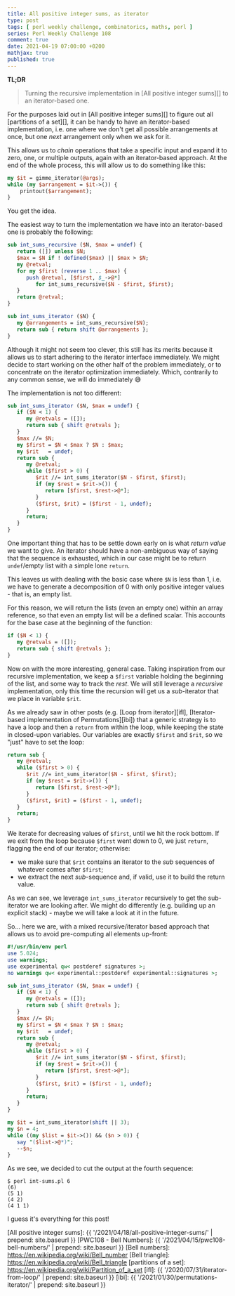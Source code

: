```yaml
---
title: All positive integer sums, as iterator
type: post
tags: [ perl weekly challenge, combinatorics, maths, perl ]
series: Perl Weekly Challenge 108
comment: true
date: 2021-04-19 07:00:00 +0200
mathjax: true
published: true
---
```


**TL;DR**

> Turning the recursive implementation in [All positive integer sums][]
> to an iterator-based one.

For the purposes laid out in [All positive integer sums][] to figure out
all [partitions of a set][], it can be handy to have an iterator-based
implementation, i.e. one where we don't get all possible arrangements at
once, but one *next* arrangement only when we ask for it.

This allows us to *chain* operations that take a specific input and
expand it to zero, one, or multiple outputs, again with an
iterator-based approach. At the end of the whole process, this will
allow us to do something like this:

```perl
my $it = gimme_iterator(@args);
while (my $arrangement = $it->()) {
    printout($arrangement);
}
```

You get the idea.

The easiest way to turn the implementation we have into an
iterator-based one is probably the following:

```perl
sub int_sums_recursive ($N, $max = undef) {
   return ([]) unless $N;
   $max = $N if ! defined($max) || $max > $N;
   my @retval;
   for my $first (reverse 1 .. $max) {
      push @retval, [$first, $_->@*]
         for int_sums_recursive($N - $first, $first);
   }
   return @retval;
}

sub int_sums_iterator ($N) {
   my @arrangements = int_sums_recursive($N);
   return sub { return shift @arrangements };
}
```

Although it might not seem too clever, this still has its merits because
it allows us to start adhering to the iterator interface immediately. We
might decide to start working on the other half of the problem
immediately, or to concentrate on the iterator optimization immediately.
Which, contrarily to any common sense, we will do immediately 😅

The implementation is not too different:

```perl
sub int_sums_iterator ($N, $max = undef) {
   if ($N < 1) {
      my @retvals = ([]);
      return sub { shift @retvals };
   }
   $max //= $N;
   my $first = $N < $max ? $N : $max;
   my $rit   = undef;
   return sub {
      my @retval;
      while ($first > 0) {
         $rit //= int_sums_iterator($N - $first, $first);
         if (my $rest = $rit->()) {
            return [$first, $rest->@*];
         }
         ($first, $rit) = ($first - 1, undef);
      }
      return;
   }
}
```

One important thing that has to be settle down early on is what *return
value* we want to give. An iterator should have a non-ambiguous way of
saying that the sequence is exhausted, which in our case might be to
return `undef`/empty list with a simple lone `return`.

This leaves us with dealing with the basic case where `$N` is less than
$1$, i.e. we have to generate a decomposition of $0$ with only positive
integer values - that is, an empty list.

For this reason, we will return the lists (even an empty one) within an
array reference, so that even an empty list will be a defined scalar.
This accounts for the base case at the beginning of the function:

```perl
if ($N < 1) {
   my @retvals = ([]);
   return sub { shift @retvals };
}
```

Now on with the more interesting, general case. Taking inspiration from
our recursive implementation, we keep a `$first` variable holding the
beginning of the list, and some way to track the *rest*. We will still
leverage a *recursive* implementation, only this time the recursion will
get us a *sub*-iterator that we place in variable `$rit`.

As we already saw in other posts (e.g. [Loop from iterator][ifl],
[Iterator-based implementation of Permutations][ibi]) that a generic
strategy is to have a loop and then a `return` from within the loop,
while keeping the state in closed-upon variables. Our variables are
exactly `$first` and `$rit`, so we "just" have to set the loop:

```perl
return sub {
   my @retval;
   while ($first > 0) {
      $rit //= int_sums_iterator($N - $first, $first);
      if (my $rest = $rit->()) {
         return [$first, $rest->@*];
      }
      ($first, $rit) = ($first - 1, undef);
   }
   return;
}
```

We iterate for decreasing values of `$first`, until we hit the rock
bottom. If we exit from the loop because `$first` went down to 0, we
just `return`, flagging the end of our iterator; otherwise:

- we make sure that `$rit` contains an iterator to the *sub* sequences
  of whatever comes after `$first`;
- we extract the next *sub*-sequence and, if valid, use it to build the
  return value.

As we can see, we leverage `int_sums_iterator` recursively to get the
sub-iterator we are looking after. We might do differently (e.g.
building up an explicit stack) - maybe we will take a look at it in the
future.

So... here we are, with a mixed recursive/iterator based approach that
allows us to avoid pre-computing all elements up-front:

```perl
#!/usr/bin/env perl
use 5.024;
use warnings;
use experimental qw< postderef signatures >;
no warnings qw< experimental::postderef experimental::signatures >;

sub int_sums_iterator ($N, $max = undef) {
   if ($N < 1) {
      my @retvals = ([]);
      return sub { shift @retvals };
   }
   $max //= $N;
   my $first = $N < $max ? $N : $max;
   my $rit   = undef;
   return sub {
      my @retval;
      while ($first > 0) {
         $rit //= int_sums_iterator($N - $first, $first);
         if (my $rest = $rit->()) {
            return [$first, $rest->@*];
         }
         ($first, $rit) = ($first - 1, undef);
      }
      return;
   }
}

my $it = int_sums_iterator(shift || 3);
my $n = 4;
while ((my $list = $it->()) && ($n > 0)) {
   say "($list->@*)";
   --$n;
}
```

As we see, we decided to cut the output at the fourth sequence:

```shell
$ perl int-sums.pl 6
(6)
(5 1)
(4 2)
(4 1 1)
```

I guess it's everything for this post!

[All positive integer sums]: {{ '/2021/04/18/all-positive-integer-sums/' | prepend: site.baseurl }}
[PWC108 - Bell Numbers]: {{ '/2021/04/15/pwc108-bell-numbers/' | prepend: site.baseurl }}
[Bell numbers]: https://en.wikipedia.org/wiki/Bell_number
[Bell triangle]: https://en.wikipedia.org/wiki/Bell_triangle
[partitions of a set]: https://en.wikipedia.org/wiki/Partition_of_a_set
[ifl]: {{ '/2020/07/31/iterator-from-loop/' | prepend: site.baseurl }}
[ibi]: {{ '/2021/01/30/permutations-iterator/' | prepend: site.baseurl }}
